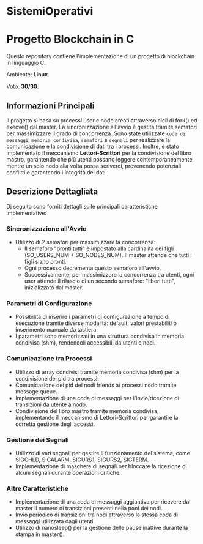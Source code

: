 # SistemiOperativi

# Progetto Blockchain in C
Questo repository contiene l'implementazione di un progetto di blockchain in linguaggio C. 

Ambiente: **Linux**. 

Voto: **30/30**.

## Informazioni Principali

Il progetto si basa su processi user e node creati attraverso cicli di fork() ed execve() dal master. La sincronizzazione all'avvio è gestita tramite semafori per massimizzare il grado di concorrenza. Sono state utilizzate `code di messaggi`, `memoria condivisa`, `semafori` e `segnali` per realizzare la comunicazione e la condivisione di dati tra i processi. Inoltre, è stato implementato il meccanismo **Lettori-Scrittori** per la condivisione del libro mastro, garantendo che più utenti possano leggere contemporaneamente, mentre un solo nodo alla volta possa scriverci, prevenendo potenziali conflitti e garantendo l'integrità dei dati.

## Descrizione Dettagliata
Di seguito sono forniti dettagli sulle principali caratteristiche implementative:

### Sincronizzazione all'Avvio
- Utilizzo di 2 semafori per massimizzare la concorrenza: 
  - Il semaforo "pronti tutti" è impostato alla cardinalità dei figli (SO_USERS_NUM + SO_NODES_NUM). Il master attende che tutti i figli siano pronti.
  - Ogni processo decrementa questo semaforo all'avvio.
  - Successivamente, per massimizzare la concorrenza tra utenti, ogni user attende il rilascio di un secondo semaforo: "liberi tutti", inizializzato dal master.
  
### Parametri di Configurazione
- Possibilità di inserire i parametri di configurazione a tempo di esecuzione tramite diverse modalità: default, valori prestabiliti o inserimento manuale da tastiera.
- I parametri sono memorizzati in una struttura condivisa in memoria condivisa (shm), rendendoli accessibili da utenti e nodi.

### Comunicazione tra Processi
- Utilizzo di array condivisi tramite memoria condivisa (shm) per la condivisione dei pid tra processi.
- Comunicazione dei pid dei nodi friends ai processi nodo tramite message queue.
- Implementazione di una coda di messaggi per l'invio/ricezione di transizioni da utente a nodo.
- Condivisione del libro mastro tramite memoria condivisa, implementando il meccanismo di Lettori-Scrittori per garantire la corretta gestione degli accessi.

### Gestione dei Segnali
- Utilizzo di vari segnali per gestire il funzionamento del sistema, come SIGCHLD, SIGALARM, SIGURS1, SIGURS2, SIGTERM.
- Implementazione di maschere di segnali per bloccare la ricezione di alcuni segnali durante operazioni critiche.

### Altre Caratteristiche
- Implementazione di una coda di messaggi aggiuntiva per ricevere dal master il numero di transizioni presenti nella pool dei nodi.
- Invio periodico di transizioni tra nodi attraverso la stessa coda di messaggi utilizzata dagli utenti.
- Utilizzo di nanosleep() per la gestione delle pause inattive durante la stampa in master().
